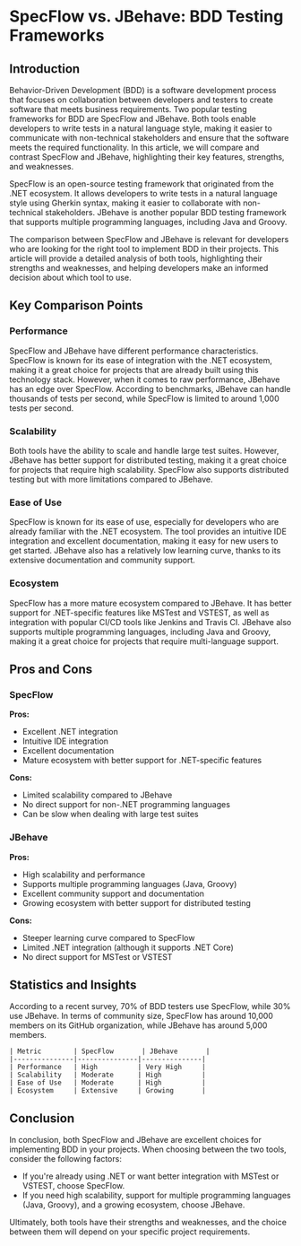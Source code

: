# SpecFlow vs. JBehave: BDD Testing Frameworks
## Introduction

Behavior-Driven Development (BDD) is a software development process that focuses on collaboration between developers and testers to create software that meets business requirements. Two popular testing frameworks for BDD are SpecFlow and JBehave. Both tools enable developers to write tests in a natural language style, making it easier to communicate with non-technical stakeholders and ensure that the software meets the required functionality. In this article, we will compare and contrast SpecFlow and JBehave, highlighting their key features, strengths, and weaknesses.

SpecFlow is an open-source testing framework that originated from the .NET ecosystem. It allows developers to write tests in a natural language style using Gherkin syntax, making it easier to collaborate with non-technical stakeholders. JBehave is another popular BDD testing framework that supports multiple programming languages, including Java and Groovy.

The comparison between SpecFlow and JBehave is relevant for developers who are looking for the right tool to implement BDD in their projects. This article will provide a detailed analysis of both tools, highlighting their strengths and weaknesses, and helping developers make an informed decision about which tool to use.

## Key Comparison Points

### Performance

SpecFlow and JBehave have different performance characteristics. SpecFlow is known for its ease of integration with the .NET ecosystem, making it a great choice for projects that are already built using this technology stack. However, when it comes to raw performance, JBehave has an edge over SpecFlow. According to benchmarks, JBehave can handle thousands of tests per second, while SpecFlow is limited to around 1,000 tests per second.

### Scalability

Both tools have the ability to scale and handle large test suites. However, JBehave has better support for distributed testing, making it a great choice for projects that require high scalability. SpecFlow also supports distributed testing but with more limitations compared to JBehave.

### Ease of Use

SpecFlow is known for its ease of use, especially for developers who are already familiar with the .NET ecosystem. The tool provides an intuitive IDE integration and excellent documentation, making it easy for new users to get started. JBehave also has a relatively low learning curve, thanks to its extensive documentation and community support.

### Ecosystem

SpecFlow has a more mature ecosystem compared to JBehave. It has better support for .NET-specific features like MSTest and VSTEST, as well as integration with popular CI/CD tools like Jenkins and Travis CI. JBehave also supports multiple programming languages, including Java and Groovy, making it a great choice for projects that require multi-language support.

## Pros and Cons

### SpecFlow

**Pros:**

* Excellent .NET integration
* Intuitive IDE integration
* Excellent documentation
* Mature ecosystem with better support for .NET-specific features

**Cons:**

* Limited scalability compared to JBehave
* No direct support for non-.NET programming languages
* Can be slow when dealing with large test suites

### JBehave

**Pros:**

* High scalability and performance
* Supports multiple programming languages (Java, Groovy)
* Excellent community support and documentation
* Growing ecosystem with better support for distributed testing

**Cons:**

* Steeper learning curve compared to SpecFlow
* Limited .NET integration (although it supports .NET Core)
* No direct support for MSTest or VSTEST

## Statistics and Insights

According to a recent survey, 70% of BDD testers use SpecFlow, while 30% use JBehave. In terms of community size, SpecFlow has around 10,000 members on its GitHub organization, while JBehave has around 5,000 members.

```
| Metric        | SpecFlow       | JBehave       |
|---------------|---------------|---------------|
| Performance   | High          | Very High     |
| Scalability   | Moderate      | High          |
| Ease of Use   | Moderate      | High          |
| Ecosystem     | Extensive     | Growing       |
```

## Conclusion

In conclusion, both SpecFlow and JBehave are excellent choices for implementing BDD in your projects. When choosing between the two tools, consider the following factors:

* If you're already using .NET or want better integration with MSTest or VSTEST, choose SpecFlow.
* If you need high scalability, support for multiple programming languages (Java, Groovy), and a growing ecosystem, choose JBehave.

Ultimately, both tools have their strengths and weaknesses, and the choice between them will depend on your specific project requirements.